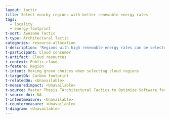 ```yaml
---
layout: tactic
title: Select nearby regions with better renewable energy rates
tags:
  - locality
  - energy-footprint
t-sort: Awesome Tactic
t-type: Architectural Tactic
categories: resource-allocation
t-description: 'Regions with high renewable energy rates can be selected to reduce the energy footprint of cloud instances. Many cloud providers are transparent regarding the energy sources and allow users to select regions based on the amount of generated renewable energy. For example, GCP introduces a dashboard to chose a cloud region according to the lowest CO2 footprint. Note that regions with higher renewable energy rates could be more costly.'
t-participant: Cloud consumer
t-artifact: Cloud resources
t-context: Public cloud
t-feature: Region
t-intent: Making green choices when selecting cloud regions
t-targetQA: Carbon footprint
t-relatedQA: <Unavailable>
t-measuredimpact: <Unavailable>
t-source: Master Thesis “Architectural Tactics to Optimize Software for Energy Efficiency in the Public Cloud” by Sophie Vos
t-source-doi: NA
t-intentmeasure: <Unavailable>
t-countermeasure: <Unavailable>
t-diagram: <Unavailable>
---
```

